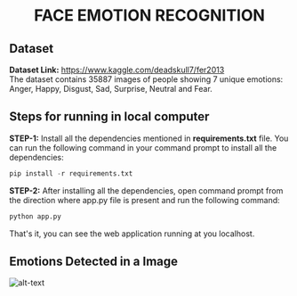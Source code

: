 <div align="center">
  
  # FACE EMOTION RECOGNITION
</div>

## Dataset
<b>Dataset Link:</b> https://www.kaggle.com/deadskull7/fer2013 <br>
The dataset contains 35887 images of people showing 7 unique emotions: Anger, Happy, Disgust, Sad, Surprise, Neutral and Fear. <br>

## Steps for running in local computer
**STEP-1:** Install all the dependencies mentioned in **requirements.txt** file. You can run the following command in your command prompt to install all the dependencies:

```python
pip install -r requirements.txt
```
**STEP-2:** After installing all the dependencies, open command prompt from the direction where app.py file is present and run the following command:

```python
python app.py
```
That's it, you can see the web application running at you localhost.<br>

## Emotions Detected in a Image
![alt-text]([https://www.google.com/url?sa=i&url=https%3A%2F%2Fanalyticsindiamag.com%2Fmy-first-cnn-project-emotion-detection-using-convolutional-neural-network-with-tpu%2F&psig=AOvVaw26V-WZNNG4Q2EsG5kTYaxN&ust=1709573248227000&source=images&cd=vfe&opi=89978449&ved=0CBEQjRxqFwoTCKj43uTO2IQDFQAAAAAdAAAAABAQ](https://analyticsindiamag.com/wp-content/uploads/2020/07/emotion-recog.png)https://analyticsindiamag.com/wp-content/uploads/2020/07/emotion-recog.png)
